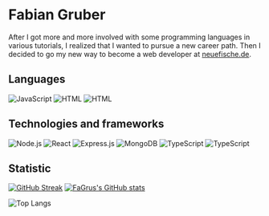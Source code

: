   # Fabian Gruber
  
After I got more and more involved with some programming languages in various tutorials, I realized that I wanted to pursue a new career path. Then I decided to go my new way to become a web developer at [neuefische.de](https://www.neuefische.de/).



## Languages

![JavaScript](https://img.shields.io/badge/-JavaScript-000?&logo=JavaScript)
![HTML](https://img.shields.io/badge/-HTML-000?logo=HTML5)
![HTML](https://img.shields.io/badge/-CSS3-000?logo=CSS3)

## Technologies and frameworks

![Node.js](https://img.shields.io/badge/-Node.js-000?&logo=node.js)
![React](https://img.shields.io/badge/-React-000?&logo=React)
![Express.js](https://img.shields.io/badge/-Expressjs-000?logo=Express)
![MongoDB](https://img.shields.io/badge/-MongoDB-000?logo=MongoDB)
![TypeScript](https://img.shields.io/badge/-TypeScript-000?logo=TypeScript)
![TypeScript](https://img.shields.io/badge/-Jest-000?logo=Jest)

## Statistic

[![GitHub Streak](https://github-readme-streak-stats.herokuapp.com/?user=FaGru&theme=dark)](https://git.io/streak-stats) [![FaGrus's GitHub stats](https://github-readme-stats.vercel.app/api?username=FaGru&show_icons=true&theme=dark)](https://github.com/anuraghazra/github-readme-stats)

![Top Langs](https://github-readme-stats.vercel.app/api/top-langs/?username=FaGru&theme=dark)


  
